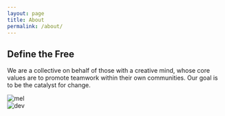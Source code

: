 ```yaml
---
layout: page
title: About
permalink: /about/
---
```

## Define the Free

<p>We are a collective on behalf of those with a creative mind, whose core values are to promote teamwork within their own communities. Our goal is to be the catalyst for change.</p>


![mel](https://live.staticflickr.com/65535/50123211983_917b737b88_n.jpg##mel) <br>
![dev](https://live.staticflickr.com/65535/50123767246_28b2a913f8_n.jpg##dev)

